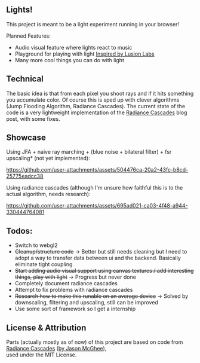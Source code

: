 ## Lights!

This project is meant to be a light experiment running in your browser!

Planned Features:

- Audio visual feature where lights react to music
- Playground for playing with light [Inspired by Lusion Labs](https://akari.lusion.co/#home)
- Many more cool things you can do with light

## Technical

The basic idea is that from each pixel you shoot rays and if it hits something you accumulate color. Of course this is sped up with clever algorithms (Jump Flooding Algorithm, Radiance Cascades). The current state of the code is a very lightweight implementation of the [Radiance Cascades](https://jason.today/rc) blog post, with some fixes.


## Showcase

Using JFA + naive ray marching + (blue noise + bilateral filter) + fsr upscaling* (not yet implemented):

https://github.com/user-attachments/assets/504476ca-20a2-43fc-b8cd-25775eadcc38



Using radiance cascades (although I'm unsure how faithful this is to the actual algorithm, needs research):

https://github.com/user-attachments/assets/695ad021-ca03-4f48-a944-330444764081


## Todos:

- Switch to webgl2
- ~~Cleanup/structure code~~ -> Better but still needs cleaning but I need to adopt a way to transfer data between ui and the backend. Basically eliminate tight coupling
- ~~Start adding audio visual support using canvas textures / add interesting things, play with light~~ -> Progress but never done
- Completely document radiance cascades
- Attempt to fix problems with radiance cascades
- ~~Research how to make this runable on an average device~~ -> Solved by downscaling, filtering and upscaling, still can be improved 
- Use some sort of framework so I get a internship



## License & Attribution
Parts (actually mostly as of now) of this project are based on code from [Radiance Cascades](https://jason.today/rc) ([by  Jason McGhee](https://github.com/jasonjmcghee)),  
used under the MIT License.
